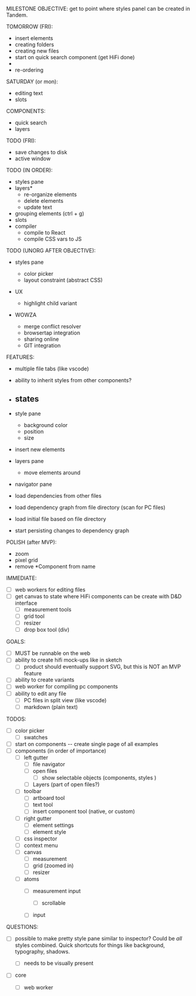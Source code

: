 MILESTONE OBJECTIVE: get to point where styles panel can be created in Tandem.

TOMORROW (FRI):

- insert elements
- creating folders
- creating new files
- start on quick search component (get HiFi done)
-
- re-ordering

SATURDAY (or mon):

- editing text
- slots

COMPONENTS:

- quick search
- layers

TODO (FRI):

- save changes to disk
- active window

TODO (IN ORDER):

- styles pane
- layers*
  - re-organize elements
  - delete elements
  - update text
- grouping elements (ctrl + g)
- slots
- compiler
  - compile to React
  - compile CSS vars to JS

TODO (UNORG AFTER OBJECTIVE):


- styles pane
  - color picker
  - layout constraint (abstract CSS)


- UX
  - highlight child variant

- WOWZA
  - merge conflict resolver
  - browsertap integration
  - sharing online
  - GIT integration

FEATURES:

- multiple file tabs (like vscode)
- ability to inherit styles from other components?

- states
  -
- style pane
  - background color
  - position
  - size
- insert new elements
- layers pane
  - move elements around
- navigator pane
- load dependencies from other files
- load dependency graph from file directory (scan for PC files)
- load initial file based on file directory
- start persisting changes to dependency graph


POLISH (after MVP):

- zoom
- pixel grid
- remove *Component from name

IMMEDIATE:

- [ ] web workers for editing files
- [ ] get canvas to state where HiFi components can be create with D&D interface
  - [ ] measurement tools
  - [ ] grid tool
  - [ ] resizer
  - [ ] drop box tool (div)

GOALS:

- [ ] MUST be runnable on the web
- [ ] ability to create hifi mock-ups like in sketch
  - [ ] product should eventually support SVG, but this is NOT an MVP feature
- [ ] ability to create variants
- [ ] web worker for compiling pc components
- [ ] ability to edit any file
  - [ ] PC files in split view (like vscode)
  - [ ] markdown (plain text)

TODOS:

- [ ] color picker
  - [ ] swatches

- [ ] start on components -- create single page of all examples
- [ ] components (in order of importance)
  - [ ] left gutter
    - [ ] file navigator
    - [ ] open files
      - [ ] show selectable objects (components, styles )
    - [ ] Layers (part of open files?)
  - [ ] toolbar
    - [ ] artboard tool
    - [ ] text tool
    - [ ] insert component tool (native, or custom)
  - [ ] right gutter
     - [ ] element settings
     - [ ] element style
  - [ ] css inspector
  - [ ] context menu
  - [ ] canvas
    - [ ] measurement
    - [ ] grid (zoomed in)
    - [ ] resizer
  - [ ] atoms
    - [ ] measurement input
      - [ ] scrollable
    - [ ] input


QUESTIONS:

- [ ] possible to make pretty style pane similar to inspector? Could be _all_ styles combined. Quick shortcuts for things like background, typography, shadows.
  - [ ] needs to be visually present


- [ ] core
  - [ ] web worker


